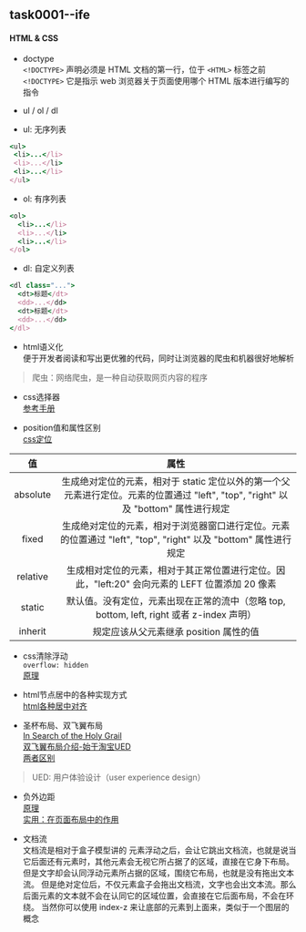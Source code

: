 ## task0001--ife
#### HTML & CSS
* doctype  
`<!DOCTYPE>` 声明必须是 HTML 文档的第一行，位于 `<HTML>` 标签之前  
`<!DOCTYPE>` 它是指示 web 浏览器关于页面使用哪个 HTML 版本进行编写的指令

* ul / ol / dl
 * ul: 无序列表  
 ```ruby
 <ul>
  <li>...</li>
  <li>...</li>
  <li>...</li>
 </ul>
 ```   
 * ol: 有序列表  
 ```ruby
 <ol>
   <li>...</li>
   <li>...</li>
   <li>...</li>
 </ol>
 ```  
 * dl: 自定义列表  
 ```ruby
 <dl class="...">
   <dt>标题</dt>
   <dd>...</dd>
   <dt>标题</dt>
   <dd>...</dd>
 </dl>
 ```

* html语义化  
便于开发者阅读和写出更优雅的代码，同时让浏览器的爬虫和机器很好地解析  
> 爬虫：网络爬虫，是一种自动获取网页内容的程序

* css选择器  
[参考手册](http://www.w3school.com.cn/cssref/css_selectors.asp)

* position值和属性区别   
[css定位](http://www.w3school.com.cn/css/css_positioning.asp)

| 值 | 属性 |  
| :---: | :---: |  
| absolute | 生成绝对定位的元素，相对于 static 定位以外的第一个父元素进行定位。元素的位置通过 "left", "top", "right" 以及 "bottom" 属性进行规定 |  
| fixed | 生成绝对定位的元素，相对于浏览器窗口进行定位。元素的位置通过 "left", "top", "right" 以及 "bottom" 属性进行规定 |  
| relative | 生成相对定位的元素，相对于其正常位置进行定位。因此，"left:20" 会向元素的 LEFT 位置添加 20 像素 |  
| static | 默认值。没有定位，元素出现在正常的流中（忽略 top, bottom, left, right 或者 z-index 声明）|  
| inherit | 规定应该从父元素继承 position 属性的值|  


* css清除浮动  
`overflow: hidden`  
[原理](https://www.zhihu.com/question/30938856)

* html节点居中的各种实现方式  
[html各种居中对齐](http://blog.csdn.net/xukai871105/article/details/30115407/)  

* 圣杯布局、双飞翼布局  
[In Search of the Holy Grail](http://alistapart.com/article/holygrail)  
[双飞翼布局介绍-始于淘宝UED](http://www.imooc.com/wenda/detail/254035)  
[两者区别](http://www.cnblogs.com/imwtr/p/4441741.html)
> UED: 用户体验设计（user experience design）

* 负外边距  
[原理](http://www.cnblogs.com/2050/archive/2012/08/13/2636467.html#2457812)  
[实用：在页面布局中的作用        ](http://www.cnblogs.com/jscode/archive/2012/08/28/2660078.html)  

* 文档流  
文档流是相对于盒子模型讲的
元素浮动之后，会让它跳出文档流，也就是说当它后面还有元素时，其他元素会无视它所占据了的区域，直接在它身下布局。但是文字却会认同浮动元素所占据的区域，围绕它布局，也就是没有拖出文本流。
但是绝对定位后，不仅元素盒子会拖出文档流，文字也会出文本流。那么后面元素的文本就不会在认同它的区域位置，会直接在它后面布局，不会在环绕。
当然你可以使用 index-z 来让底部的元素到上面来，类似于一个图层的概念
